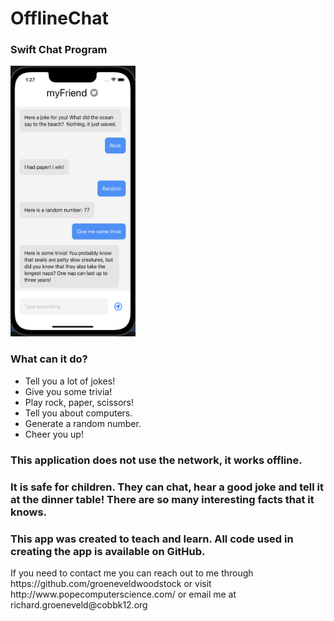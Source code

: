 # OfflineChat
<h3>
Swift Chat Program
</h3>
<img src="https://github.com/groeneveldwoodstock/OfflineChat/blob/main/iphonevert.png" alt="Screen Shot" style="width:200px;">
<h3>
What can it do? 
</h3>
<ul>
  <li>Tell you a lot of jokes!</li>
  <li>Give you some trivia!</li>
  <li>Play rock, paper, scissors!</li>
  <li>Tell you about computers.</li>
  <li>Generate a random number.</li>
  <li>Cheer you up!</li>
</ul>
<h3>
This application does not use the network, it works offline.
</h3>
<h3>
It is safe for children. They can chat, hear a good joke and tell it at the dinner table!
There are so many interesting facts that it knows.

</h3>
<h3>
This app was created to teach and learn. All code used in creating the app is available on GitHub.
</h3>
<p>If you need to contact me you can reach out to me through https://github.com/groeneveldwoodstock or visit http://www.popecomputerscience.com/ or email me at richard.groeneveld@cobbk12.org 
</p>


